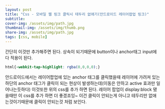 ```yaml
---
layout: post
title: "Css - 모바일 웹 링크 클릭시 테두리 없애기(안드로이드 레이어팝업 링크)"
subtitle: 
cover-img: /assets/img/path.jpg
thumbnail-img: /assets/img/thumb.png
share-img: /assets/img/path.jpg
tags: [css, mobile]
---
```

간단히 이것만 추가해주면 된다. 상속이 되기때문에 button이나 anchor태그 input에 다 적용이 된다.
<!--more-->

```css
html{-webkit-tap-highlight: rgba(0,0,0,0);}
```

안드로이드에서는 레이어팝업에 있는 anchor 태그를 클릭했을때 레이어에 가려져 있는 하단의 anchor 태그가 클릭이 되는 현상이 발생하는데(이동은 안하고 active 효과만 일어나는듯하다) 이것또한 위의 css를 추가 하면 된다. 레이어 팝업이 display:block 됐을때만 이 css를 추가 하면 더 좋겠죠잉~ 이건 클릭이 안되는게 아니고 테두리만 없애는것이기때문에 클릭이 안되는것 처럼 보인다.
